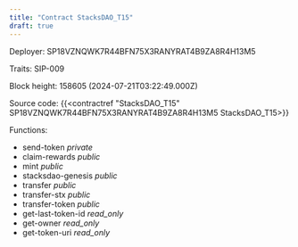 ```yaml
---
title: "Contract StacksDAO_T15"
draft: true
---
```

Deployer: SP18VZNQWK7R44BFN75X3RANYRAT4B9ZA8R4H13M5

Traits:
SIP-009 



Block height: 158605 (2024-07-21T03:22:49.000Z)

Source code: {{<contractref "StacksDAO_T15" SP18VZNQWK7R44BFN75X3RANYRAT4B9ZA8R4H13M5 StacksDAO_T15>}}

Functions:

* send-token _private_
* claim-rewards _public_
* mint _public_
* stacksdao-genesis _public_
* transfer _public_
* transfer-stx _public_
* transfer-token _public_
* get-last-token-id _read_only_
* get-owner _read_only_
* get-token-uri _read_only_
